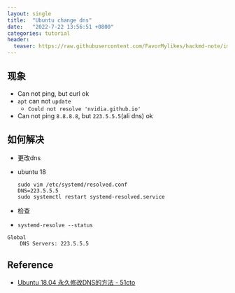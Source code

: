 ```yaml
---
layout: single
title:  "Ubuntu change dns"
date:   "2022-7-22 13:56:51 +0800"
categories: tutorial
header:
  teaser: https://raw.githubusercontent.com/FavorMylikes/hackmd-note/img/img20220115190637.png
---
```


## 现象

- Can not ping, but curl ok
- `apt` can not `update`
  - `Could not resolve 'nvidia.github.io'`
- Can not ping `8.8.8.8`, but `223.5.5.5`(ali dns) ok

## 如何解决

- 更改dns
- ubuntu 18

  ```shell
  sudo vim /etc/systemd/resolved.conf
  DNS=223.5.5.5
  sudo systemctl restart systemd-resolved.service
  ```

- 检查
- `systemd-resolve --status`

```console
Global
    DNS Servers: 223.5.5.5
```

## Reference

- [Ubuntu 18.04 永久修改DNS的方法 - 51cto](https://blog.51cto.com/u_14841814/2988890)
